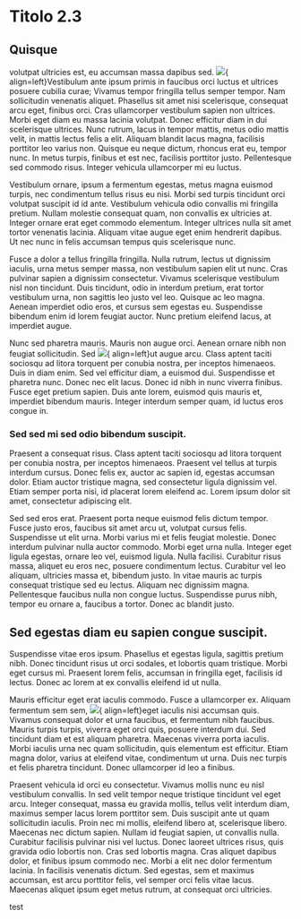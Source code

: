# Titolo 2.3

## Quisque
volutpat ultricies est, eu accumsan massa dapibus sed. ![](../img/logo.png){ align=left}Vestibulum ante ipsum primis in faucibus orci luctus et ultrices posuere cubilia curae; Vivamus tempor fringilla tellus semper tempor. Nam sollicitudin venenatis aliquet. Phasellus sit amet nisi scelerisque, consequat arcu eget, finibus orci. Cras ullamcorper vestibulum sapien non ultrices. Morbi eget diam eu massa lacinia volutpat. Donec efficitur diam in dui scelerisque ultrices. Nunc rutrum, lacus in tempor mattis, metus odio mattis velit, in mattis lectus felis a elit. Aliquam blandit lacus magna, facilisis porttitor leo varius non. Quisque eu neque dictum, rhoncus erat eu, tempor nunc. In metus turpis, finibus et est nec, facilisis porttitor justo. Pellentesque sed commodo risus. Integer vehicula ullamcorper mi eu luctus.

Vestibulum ornare, ipsum a fermentum egestas, metus magna euismod turpis, nec condimentum tellus risus eu nisi. Morbi sed turpis tincidunt orci volutpat suscipit id id ante. Vestibulum vehicula odio convallis mi fringilla pretium. Nullam molestie consequat quam, non convallis ex ultricies at. Integer ornare erat eget commodo elementum. Integer ultrices nulla sit amet tortor venenatis lacinia. Aliquam vitae augue eget enim hendrerit dapibus. Ut nec nunc in felis accumsan tempus quis scelerisque nunc.

Fusce a dolor a tellus fringilla fringilla. Nulla rutrum, lectus ut dignissim iaculis, urna metus semper massa, non vestibulum sapien elit ut nunc. Cras pulvinar sapien a dignissim consectetur. Vivamus scelerisque vestibulum nisl non tincidunt. Duis tincidunt, odio in interdum pretium, erat tortor vestibulum urna, non sagittis leo justo vel leo. Quisque ac leo magna. Aenean imperdiet odio eros, et cursus sem egestas eu. Suspendisse bibendum enim id lorem feugiat auctor. Nunc pretium eleifend lacus, at imperdiet augue.

Nunc sed pharetra mauris. Mauris non augue orci. Aenean ornare nibh non feugiat sollicitudin. Sed ![](../img/gatti.jpg){ align=left}ut augue arcu. Class aptent taciti sociosqu ad litora torquent per conubia nostra, per inceptos himenaeos. Duis in diam enim. Sed vel efficitur diam, a euismod dui. Suspendisse et pharetra nunc. Donec nec elit lacus. Donec id nibh in nunc viverra finibus. Fusce eget pretium sapien. Duis ante lorem, euismod quis mauris et, imperdiet bibendum mauris. Integer interdum semper quam, id luctus eros congue in.

### Sed sed mi sed odio bibendum suscipit.
Praesent a consequat risus. Class aptent taciti sociosqu ad litora torquent per conubia nostra, per inceptos himenaeos. Praesent vel tellus at turpis interdum cursus. Donec felis ex, auctor ac sapien id, egestas accumsan dolor. Etiam auctor tristique magna, sed consectetur ligula dignissim vel. Etiam semper porta nisi, id placerat lorem eleifend ac. Lorem ipsum dolor sit amet, consectetur adipiscing elit.

Sed sed eros erat. Praesent porta neque euismod felis dictum tempor. Fusce justo eros, faucibus sit amet arcu ut, volutpat cursus felis. Suspendisse ut elit urna. Morbi varius mi et felis feugiat molestie. Donec interdum pulvinar nulla auctor commodo. Morbi eget urna nulla. Integer eget ligula egestas, ornare leo vel, euismod ligula. Nulla facilisi. Curabitur risus massa, aliquet eu eros nec, posuere condimentum lectus. Curabitur vel leo aliquam, ultricies massa et, bibendum justo. In vitae mauris ac turpis consequat tristique sed eu lectus. Aliquam nec dignissim magna. Pellentesque faucibus nulla non congue luctus. Suspendisse purus nibh, tempor eu ornare a, faucibus a tortor. Donec ac blandit justo.

## Sed egestas diam eu sapien congue suscipit.
Suspendisse vitae eros ipsum. Phasellus et egestas ligula, sagittis pretium nibh. Donec tincidunt risus ut orci sodales, et lobortis quam tristique. Morbi eget cursus mi. Praesent lorem felis, accumsan in fringilla eget, facilisis id lectus. Donec ac lorem at ex convallis eleifend id ut nulla.

Mauris efficitur eget erat iaculis commodo. Fusce a ullamcorper ex. Aliquam fermentum sem sem, ![](../img/gatto.jpg){ align=left}eget iaculis nisi accumsan quis. Vivamus consequat dolor et urna faucibus, et fermentum nibh faucibus. Mauris turpis turpis, viverra eget orci quis, posuere interdum dui. Sed tincidunt diam et est aliquam pharetra. Maecenas viverra porta iaculis. Morbi iaculis urna nec quam sollicitudin, quis elementum est efficitur. Etiam magna dolor, varius at eleifend vitae, condimentum ut urna. Duis nec turpis et felis pharetra tincidunt. Donec ullamcorper id leo a finibus.

Praesent vehicula id orci eu consectetur. Vivamus mollis nunc eu nisl vestibulum convallis. In sed velit tempor neque tristique tincidunt vel eget arcu. Integer consequat, massa eu gravida mollis, tellus velit interdum diam, maximus semper lacus lorem porttitor sem. Duis suscipit ante ut quam sollicitudin iaculis. Proin nec mi mollis, eleifend libero at, scelerisque libero. Maecenas nec dictum sapien. Nullam id feugiat sapien, ut convallis nulla. Curabitur facilisis pulvinar nisi vel luctus. Donec laoreet ultrices risus, quis gravida odio lobortis non. Cras sed lobortis magna. Cras aliquet dapibus dolor, et finibus ipsum commodo nec. Morbi a elit nec dolor fermentum lacinia. In facilisis venenatis dictum. Sed egestas, sem et maximus accumsan, est arcu porttitor felis, vel semper orci felis vitae lacus. Maecenas aliquet ipsum eget metus rutrum, at consequat orci ultricies.

test
